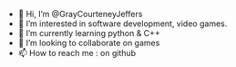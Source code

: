 - 👋 Hi, I’m @GrayCourteneyJeffers
- 👀 I’m interested in software development, video games.
- 🌱 I’m currently learning python & C++
- 💞️ I’m looking to collaborate on games
- 📫 How to reach me : on github

<!---
GrayCourteneyJeffers/GrayCourteneyJeffers is a ✨ special ✨ repository because its `README.md` (this file) appears on your GitHub profile.
You can click the Preview link to take a look at your changes.
--->
